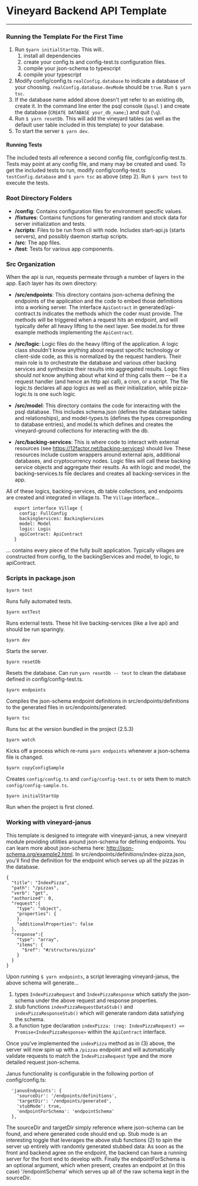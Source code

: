 # Vineyard Backend API Template #

---------

### Running the Template For the First Time ###
1. Run `$yarn initialStartUp`. This will..
    1. install all dependencies
    2. create your config.ts and config-test.ts configuration files.
    3. compile your json-schema to typescript
    4. compile your typescript
2. Modify config/config.ts `realConfig.database` to indicate a database of your choosing. `realConfig.database.devMode` should be `true`. Run `$ yarn tsc`.
3. If the database name added above doesn't yet refer to an existing db, create it. In the command line enter the psql console (`$psql` ) and create the database (`CREATE DATABASE your_db_name;`) and quit (`\q`).
4. Run `$ yarn resetDb`. This will add the vineyard tables (as well as the default user table included in this template) to your database.
5. To start the server `$ yarn dev`.

#### Running Tests ####
The included tests all reference a second config file, config/config-test.ts. Tests may point at any config file, and 
many may be created and used. To get the included tests to run, modify config/config-test.ts `testConfig.database` and `$ yarn tsc` as above (step 2).
Run `$ yarn test` to execute the tests.

### Root Directory Folders ###

 - **/config**: Contains configuration files for environment specific values.
 - **/fixtures**: Contains functions for generating random and stock data for server initialization and tests.
 - **/scripts**: Files to be run from cli with node. Includes start-api.js (starts servers), and possibly daemon startup scripts.
 - **/src**: The app files.
 - **/test**: Tests for various app components.

### Src Organization ###

When the api is run, requests permeate through a number of layers in the app. Each layer has its own directory:

- **/src/endpoints**: This directory contains json-schema defining the endpoints of the application and the code to 
embed those definitions into a working server. The interface `ApiContract` in generated/api-contract.ts indicates the methods
which the coder must provide. The methods will be triggered when a request hits an endpoint, and will typically defer
all heavy lifting to the next layer. See model.ts for three example methods implementing the `ApiContract`.

- **/src/logic**:  Logic files do the heavy lifting of the application. A logic class shouldn't know anything about request specific technology or client-side code, as this is normalized by the request handlers. Their main role is to orchestrate the database and various other backing services and synthesize their results into aggregated results. Logic files should _not_ know anything about what kind of thing calls them -- be it a request handler (and hence an http api call), a cron, or a script. The file logic.ts declares all app logics as well as their initialization, while pizza-logic.ts is one such logic.

- **/src/model**: This directory contains the code for interacting with the psql database. This includes schema.json (defines the database tables and relationships), and model-types.ts (defines the types corresponding to database entries), and model.ts which defines and creates the vineyard-ground collections for interacting with the db.

- **/src/backing-services**: This is where code to interact with external resources (see https://12factor.net/backing-services) should live. These resources include custom wrappers around external apis, additional databases, and cryptocurrency nodes. Logic files will call these backing service objects and aggregate their results. As with logic and model, the backing-services.ts file declares and creates all backing-services in the app.

All of these logics, backing-services, db table collections, and endpoints are created and integrated in village.ts. The `Village` interface... 
```
   export interface Village {
     config: FullConfig
     backingServices: BackingServices
     model: Model
     logic: Logic
     apiContract: ApiContract
   }
```

... contains every piece of the fully built application. Typically villages are constructed from config, to the backingServices and model, to logic, to apiContract.

### Scripts in package.json ###

   ```
   $yarn test
   ```
   Runs fully automated tests.
   ```
   $yarn extTest
   ```
   Runs external tests. These hit live backing-services (like a live api) and should be run sparingly.
   ```
   $yarn dev
   ```
   Starts the server.
   ```
   $yarn resetDb
   ```
   Resets the database. Can run `yarn resetDb -- test` to clean the database defined in config/config-test.ts.
   ```
   $yarn endpoints
   ```
   Compiles the json-schema endpoint definitions in src/endpoints/definitions to the generated files in src/endpoints/generated.
   ```
   $yarn tsc
   ```
   Runs tsc at the version bundled in the project (2.5.3)
   ```
   $yarn watch
   ```
   Kicks off a process which re-runs `yarn endpoints` whenever a json-schema file is changed.
   ```
   $yarn copyConfigSample
   ```
   Creates `config/config.ts` and `config/config-test.ts` or sets them to match `config/config-sample.ts`.
   ```
   $yarn initialStartUp
   ```
   Run when the project is first cloned.


### Working with vineyard-janus ###

This template is designed to integrate with vineyard-janus, a new vineyard module providing utilities around json-schema for defining
endpoints. You can learn more about json-schema here: http://json-schema.org/example2.html. In src/endpoints/definitions/index-pizza.json, you'll find the definition for the endpoint which serves up all the pizzas in the database.

```
{
  "title": "IndexPizza",
  "path": "/pizzas",
  "verb": "get",
  "authorized": 0,
  "request":{
    "type": "object",
    "properties": {
    },
    "additionalProperties": false
  },
  "response":{
    "type": "array",
    "items": {
      "$ref": "#/structures/pizza"
    }
  }
}
```

Upon running `$ yarn endpoints`, a script leveraging vineyard-janus, the above schema will generate...
1. types `IndexPizzaRequest` and `IndexPizzaResponse` which satisfy the json-schema under the above request and response properties.
2. stub functions `indexPizzaRequestDataStub()` and `indexPizzaResponseStub()` which will generate random data satisfying the schema.
3. a function type declaration `indexPizza: (req: IndexPizzaRequest) => Promise<IndexPizzaResponse>` within the `ApiContract` interface.

Once you've implemented the `indexPizza` method as in (3) above, the server will now spin up with a `/pizzas` endpoint and will
automatically validate requests to match the `IndexPizzaRequest` type and the more detailed request json-schema.

Janus functionality is configurable in the following portion of config/config.ts: 

```
  'janusEndpoints': {
    'sourceDir': '/endpoints/definitions',
    'targetDir': '/endpoints/generated',
    'stubMode': true,
    'endpointForSchema': 'endpointSchema'
  },
```

The sourceDir and targetDir simply reference where json-schema can be found, and where generated code should end up. Stub mode
is an interesting toggle that leverages the above stub functions (2) to spin the server up entirely with randomly generated stubbed data: 
As soon as the front and backend agree on the endpoint, the backend can have a running server for the front end to develop with.
Finally the endpointForSchema is an optional argument, which when present, creates an endpoint at (in this case) '/endpointSchema'
which serves up all of the raw schema kept in the sourceDir. 
   
